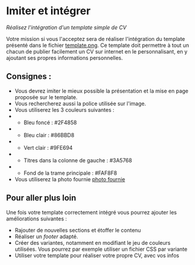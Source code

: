 # Imiter et intégrer
_Réalisez l'intégration d'un template simple de CV_

Votre mission si vous l'acceptez sera de réaliser l'intégration du template présenté dans le fichier [template.png](template.png).
Ce template doit permettre à tout un chacun de publier facilement un CV sur internet en le personnalisant, en y ajoutant ses propres informations personnelles.

## Consignes :
* Vous devrez imiter le mieux possible la présentation et la mise en page proposée sur le template.
* Vous rechercherez aussi la police utilisée sur l'image.
* Vous utiliserez les 3 couleurs suivantes :
* * Bleu foncé : #2F4858
* * Bleu clair : #86BBD8
* * Vert clair : #9FE694
* * Titres dans la colonne de gauche : #3A5768
* * Fond de la trame principale : #FAF8F8
* Vous utiliserez la photo fournie [photo fournie](avatar.jpg)

## Pour aller plus loin
Une fois votre template correctement intégré vous pourrez ajouter les améliorations suivantes :
* Rajouter de nouvelles sections et étoffer le contenu
* Réaliser un _footer_ adapté.
* Créer des variantes, notamment en modifiant le jeu de couleurs utilisées. Vous pourrez par exemple utiliser un fichier CSS par variante
* Utiliser votre template pour réaliser votre propre CV, avec vos infos
